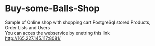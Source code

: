 # Buy-some-Balls-Shop
Sample of Online shop with shopping cart PostgreSql stored Products, Order Lists and Users
<br/>You can acces the webservice by enetring this link <a href="http://165.227.145.117:8081/"> http://165.227.145.117:8081/ </a>
